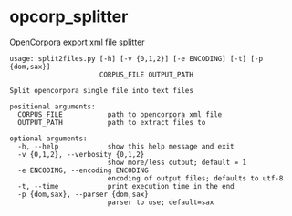 # opcorp_splitter
[OpenCorpora](http://opencorpora.org/) export xml file splitter

    usage: split2files.py [-h] [-v {0,1,2}] [-e ENCODING] [-t] [-p {dom,sax}]
                          CORPUS_FILE OUTPUT_PATH

    Split opencorpora single file into text files

    positional arguments:
      CORPUS_FILE           path to opencorpora xml file
      OUTPUT_PATH           path to extract files to

    optional arguments:
      -h, --help            show this help message and exit
      -v {0,1,2}, --verbosity {0,1,2}
                            show more/less output; default = 1
      -e ENCODING, --encoding ENCODING
                            encoding of output files; defaults to utf-8
      -t, --time            print execution time in the end
      -p {dom,sax}, --parser {dom,sax}
                            parser to use; default=sax

